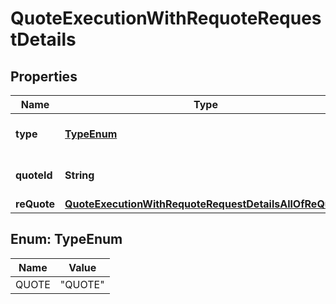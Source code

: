 

# QuoteExecutionWithRequoteRequestDetails


## Properties

| Name | Type | Description | Notes |
|------------ | ------------- | ------------- | -------------|
|**type** | [**TypeEnum**](#TypeEnum) | Order type for quote orders |  |
|**quoteId** | **String** | Quote ID for quote orders |  |
|**reQuote** | [**QuoteExecutionWithRequoteRequestDetailsAllOfReQuote**](QuoteExecutionWithRequoteRequestDetailsAllOfReQuote.md) |  |  [optional] |



## Enum: TypeEnum

| Name | Value |
|---- | -----|
| QUOTE | &quot;QUOTE&quot; |




